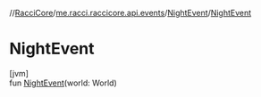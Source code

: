 //[RacciCore](../../../index.md)/[me.racci.raccicore.api.events](../index.md)/[NightEvent](index.md)/[NightEvent](-night-event.md)

# NightEvent

[jvm]\
fun [NightEvent](-night-event.md)(world: World)
